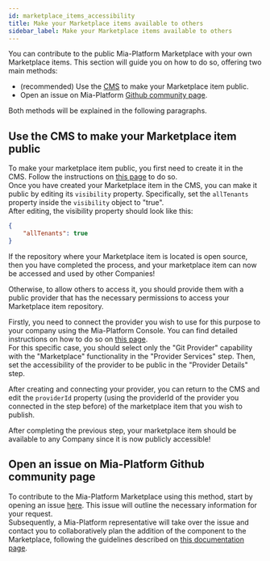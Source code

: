```yaml
---
id: marketplace_items_accessibility
title: Make your Marketplace items available to others
sidebar_label: Make your Marketplace items available to others
---
```


You can contribute to the public Mia-Platform Marketplace with your own Marketplace items. This section will guide you on how to do so, offering two main methods:

* (recommended) Use the [CMS](/business_suite/guide_cms.md) to make your Marketplace item public.
* Open an issue on Mia-Platform [Github community page](https://github.com/mia-platform/community).

Both methods will be explained in the following paragraphs.

## Use the CMS to make your Marketplace item public

To make your marketplace item public, you first need to create it in the CMS. Follow the instructions on [this page](/marketplace/add_to_marketplace/contributing_overview.md#how-to-configure-a-new-component) to do so.  
Once you have created your Marketplace item in the CMS, you can make it public by editing its `visibility` property. Specifically, set the `allTenants` property inside the `visibility` object to "true".  
After editing, the visibility property should look like this:

```json
{
    "allTenants": true
}
```

If the repository where your Marketplace item is located is open source, then you have completed the process, and your marketplace item can now be accessed and used by other Companies!

Otherwise, to allow others to access it, you should provide them with a public provider that has the necessary permissions to access your Marketplace item repository.  

Firstly, you need to connect the provider you wish to use for this purpose to your company using the Mia-Platform Console. You can find detailed instructions on how to do so on [this page](/development_suite/set-up-infrastructure/configure-provider.mdx#connect-a-provider).  
For this specific case, you should select only the "Git Provider" capability with the "Marketplace" functionality in the "Provider Services" step. Then, set the accessibility of the provider to be public in the "Provider Details" step.

After creating and connecting your provider, you can return to the CMS and edit the `providerId` property (using the providerId of the provider you connected in the step before) of the marketplace item that you wish to publish.

After completing the previous step, your marketplace item should be available to any Company since it is now publicly accessible!

## Open an issue on Mia-Platform Github community page

To contribute to the Mia-Platform Marketplace using this method, start by opening an issue [here](https://github.com/mia-platform/community/issues/new?assignees=%40mia-platform%2Fsig-marketplace&labels=marketplace&projects=&template=marketplace-contribution.yaml&title=%5BNew+marketplace+item%5D%3A+). This issue will outline the necessary information for your request.  
Subsequently, a Mia-Platform representative will take over the issue and contact you to collaboratively plan the addition of the component to the Marketplace, following the guidelines described on [this documentation page](/marketplace/add_to_marketplace/contributing_overview.md).

